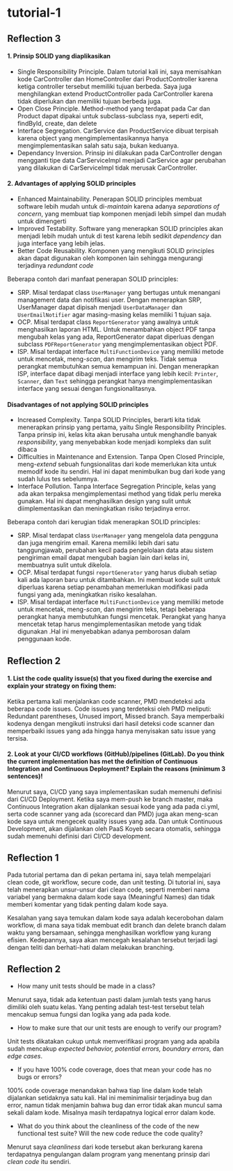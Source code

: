 # tutorial-1

## Reflection 3
#### 1. Prinsip SOLID yang diaplikasikan
- Single Responsibility Principle. Dalam tutorial kali ini, saya memisahkan kode CarController dan HomeController dari
ProductController karena ketiga controller tersebut memiliki tujuan berbeda. Saya juga menghilangkan extend ProductController
pada CarController karena tidak diperlukan dan memiliki tujuan berbeda juga.
- Open Close Principle. Method-method yang terdapat pada Car dan Product dapat dipakai untuk subclass-subclass nya,
seperti edit, findById, create, dan delete
- Interface Segregation. CarService dan ProductService dibuat terpisah karena object yang mengimplementasikannya hanya 
mengimplementasikan salah satu saja, bukan keduanya.
- Dependancy Inversion. Prinsip ini dilakukan pada CarController dengan mengganti tipe data CarServiceImpl menjadi CarService
agar perubahan yang dilakukan di CarServiceImpl tidak merusak CarController.

#### 2. Advantages of applying SOLID principles
- Enhanced Maintainability. Penerapan SOLID principles membuat software lebih mudah untuk di-_maintain_ karena adanya 
_separations of concern_, yang membuat tiap komponen menjadi lebih simpel dan mudah untuk dimengerti
- Improved Testability. Software yang menerapkan SOLID principles akan menjadi lebih mudah untuk di test karena lebih sedikit
_dependency_ dan juga interface yang lebih jelas.
- Better Code Reusability. Komponen yang mengikuti SOLID principles akan dapat digunakan oleh komponen lain sehingga mengurangi
terjadinya _redundant code_

Beberapa contoh dari manfaat penerapan SOLID principles:
- SRP. Misal terdapat class `UserManager` yang bertugas untuk menangani management data dan notifikasi user. Dengan menerapkan SRP,
UserManager dapat dipisah menjadi `UserDataManager` dan `UserEmailNotifier` agar masing-masing kelas memiliki 1 tujuan saja.
- OCP. Misal terdapat class `ReportGenerator` yang awalnya untuk menghasilkan laporan HTML. Untuk menambahkan object PDF 
tanpa mengubah kelas yang ada, ReportGenerator dapat diperluas dengan subclass `PDFReportGenerator` yang mengimplementasikan object PDF.
- ISP. Misal terdapat interface `MultiFunctionDevice` yang memiliki metode untuk mencetak, meng-_scan_, dan mengirim teks. 
Tidak semua perangkat membutuhkan semua kemampuan ini. Dengan menerapkan ISP, interface dapat dibagi menjadi interface yang 
lebih kecil: `Printer`, `Scanner`, dan `Text` sehingga perangkat hanya mengimplementasikan interface yang sesuai dengan fungsionalitasnya.

#### Disadvantages of not applying SOLID principles
- Increased Complexity. Tanpa SOLID Principles, berarti kita tidak menerapkan prinsip yang pertama, yaitu Single Responsibility
Principles. Tanpa prinsip ini, kelas kita akan berusaha untuk menghandle banyak _responsibility_, yang menyebabkan kode menjadi
kompleks dan sulit dibaca
- Difficulties in Maintenance and Extension. Tanpa Open Closed Principle, meng-_extend_ sebuah fungsionalitas dari kode
memerlukan kita untuk memodif kode itu sendiri. Hal ini dapat menimbulkan bug dari kode yang sudah lulus tes sebelumnya.
- Interface Pollution. Tanpa Interface Segregation Principle, kelas yang ada akan terpaksa mengimplementasi method yang tidak
perlu mereka gunakan. Hal ini dapat menghasilkan design yang sulit untuk diimplementasikan dan meningkatkan risiko terjadinya error.

Beberapa contoh dari kerugian tidak menerapkan SOLID principles:
- SRP. Misal terdapat class `UserManager` yang mengelola data pengguna dan juga mengirim email. Karena memiliki lebih dari satu tanggungjawab, 
perubahan kecil pada pengelolaan data atau sistem pengiriman email dapat mengubah bagian lain dari kelas ini, membuatnya sulit untuk 
dikelola.
- OCP. Misal terdapat fungsi `reportGenerator` yang harus diubah setiap kali ada laporan baru untuk ditambahkan. Ini membuat 
kode sulit untuk diperluas karena setiap penambahan memerlukan modifikasi pada fungsi yang ada, meningkatkan risiko kesalahan.
- ISP. Misal terdapat interface `MultiFunctionDevice` yang memiliki metode untuk mencetak, meng-_scan_, dan mengirim teks, tetapi 
beberapa perangkat hanya membutuhkan fungsi mencetak. Perangkat yang hanya mencetak tetap harus mengimplementasikan metode yang tidak digunakan 
.Hal ini menyebabkan adanya pemborosan dalam penggunaan kode.


## Reflection 2
#### 1. List the code quality issue(s) that you fixed during the exercise and explain your strategy on fixing them:

Ketika pertama kali menjalankan code scanner, PMD mendeteksi ada beberapa code issues.
Code issues yang terdeteksi oleh PMD meliputi:
Redundant parentheses, Unused import, Missed branch. Saya memperbaiki kodenya
dengan mengikuti instruksi dari hasil deteksi code scanner
dan memperbaiki issues yang ada hingga hanya menyisakan satu issue yang tersisa.

#### 2. Look at your CI/CD workflows (GitHub)/pipelines (GitLab). Do you think the current implementation has met the definition of Continuous Integration and Continuous Deployment? Explain the reasons (minimum 3 sentences)!

Menurut saya, CI/CD yang saya implementasikan sudah memenuhi definisi dari CI/CD Deployment.
Ketika saya mem-push ke branch master, maka Continuous Integration akan dijalankan sesuai kode yang ada pada ci.yml, 
serta code scanner yang ada (scorecard dan PMD) juga akan meng-scan kode saya
untuk mengecek quality issues yang ada. Dan untuk Continuous Development, akan dijalankan
oleh PaaS Koyeb secara otomatis, sehingga sudah memenuhi definisi dari CI/CD development.


## Reflection 1
Pada tutorial pertama dan di pekan pertama ini,
saya telah mempelajari clean code, git workflow,
secure code, dan unit testing. Di tutorial ini,
saya telah menerapkan unsur-unsur dari clean code,
seperti memberi nama variabel yang bermakna dalam kode saya
(Meaningful Names) dan tidak memberi komentar yang tidak penting
dalam kode saya.

Kesalahan yang saya temukan dalam kode saya adalah kecerobohan dalam
workflow, di mana saya tidak membuat edit branch dan delete branch
dalam waktu yang bersamaan, sehingga menghasilkan workflow yang kurang
efisien. Kedepannya, saya akan mencegah kesalahan tersebut terjadi lagi
dengan teliti dan berhati-hati dalam melakukan branching.

## Reflection 2

* How many unit tests should be made in a class?

Menurut saya, tidak ada ketentuan pasti dalam jumlah tests yang harus dimiliki
oleh suatu kelas. Yang penting adalah test-test tersebut telah mencakup
semua fungsi dan logika yang ada pada kode.

* How to make sure that our unit tests are enough to verify our program?

Unit tests dikatakan cukup untuk memverifikasi program yang ada apabila
sudah mencakup _expected behavior, potential errors, boundary errors,_ dan _edge cases_.

* If you have 100% code coverage, does that mean your code has no bugs or errors?

100% code coverage menandakan bahwa tiap line dalam kode telah dijalankan
setidaknya satu kali. Hal ini meminimalisir terjadinya bug dan error, namun
tidak menjamin bahwa bug dan error tidak akan muncul sama sekali dalam kode. Misalnya
masih terdapatnya logical error dalam kode.

* What do you think about the cleanliness of the code of the new functional test suite? Will the new code reduce the code quality?

Menurut saya _cleanliness_ dari kode tersebut akan berkurang
karena terdapatnya pengulangan dalam program yang menentang prinsip
dari _clean code_ itu sendiri.


